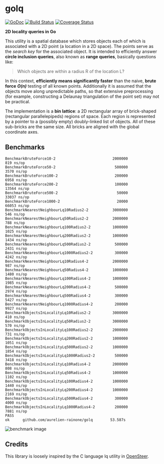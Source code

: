 # golq
[![GoDoc](http://img.shields.io/badge/go-documentation-blue.svg?style=flat-square)](http://godoc.org/github.com/aurelien-rainone/golq) [![Build Status](https://travis-ci.org/aurelien-rainone/golq.svg?branch=master)](https://travis-ci.org/aurelien-rainone/golq) [![Coverage Status](https://coveralls.io/repos/github/aurelien-rainone/golq/badge.svg?branch=master)](https://coveralls.io/github/aurelien-rainone/golq?branch=master)

**2D locality queries in Go**

This utility is a spatial database which stores objects each of which is
associated with a 2D point (a location in a 2D space). The points serve as
the *search key* for the associated object. It is intended to efficiently
answer **circle inclusion queries**, also known as **range queries**, basically
questions like:

>Which objects are within a radius R of the location L?

In this context, **efficiently means significantly faster** than the naive,
**brute force** ***O(n)*** testing of all known points. Additionally it is
assumed that the objects move along unpredictable paths, so that extensive
preprocessing (for example, constructing a Delaunay triangulation of the point
set) may not be practical.

The implementation is a **bin lattice**: a 2D rectangular array of brick-shaped
(rectangular parallelepipeds) regions of space. Each region is represented by
a pointer to a (possibly empty) doubly-linked list of objects. All of these
sub-bricks are the same size. All bricks are aligned with the global
coordinate axes.

## Benchmarks

```
BenchmarkBruteForce10-2                          2000000               819 ns/op
BenchmarkBruteForce50-2                           500000              3570 ns/op
BenchmarkBruteForce100-2                          200000              6958 ns/op
BenchmarkBruteForce200-2                          100000             13564 ns/op
BenchmarkBruteForce500-2                           50000             33037 ns/op
BenchmarkBruteForce1000-2                          20000             66053 ns/op
BenchmarkNearestNeighbourLq10Radius2-2           3000000               546 ns/op
BenchmarkNearestNeighbourLq50Radius2-2           2000000               788 ns/op
BenchmarkNearestNeighbourLq100Radius2-2          1000000              1025 ns/op
BenchmarkNearestNeighbourLq200Radius2-2          1000000              1434 ns/op
BenchmarkNearestNeighbourLq500Radius2-2           500000              2431 ns/op
BenchmarkNearestNeighbourLq1000Radius2-2          300000              4242 ns/op
BenchmarkNearestNeighbourLq10Radius4-2           2000000               987 ns/op
BenchmarkNearestNeighbourLq50Radius4-2           1000000              1480 ns/op
BenchmarkNearestNeighbourLq100Radius4-2          1000000              1985 ns/op
BenchmarkNearestNeighbourLq200Radius4-2           500000              2974 ns/op
BenchmarkNearestNeighbourLq500Radius4-2           300000              5427 ns/op
BenchmarkNearestNeighbourLq1000Radius4-2          200000              9927 ns/op
BenchmarkObjectsInLocalityLq10Radius2-2          3000000               410 ns/op
BenchmarkObjectsInLocalityLq50Radius2-2          3000000               570 ns/op
BenchmarkObjectsInLocalityLq100Radius2-2         2000000               731 ns/op
BenchmarkObjectsInLocalityLq200Radius2-2         1000000              1051 ns/op
BenchmarkObjectsInLocalityLq500Radius2-2         1000000              1854 ns/op
BenchmarkObjectsInLocalityLq1000Radius2-2         500000              3418 ns/op
BenchmarkObjectsInLocalityLq10Radius4-2          2000000               808 ns/op
BenchmarkObjectsInLocalityLq50Radius4-2          1000000              1102 ns/op
BenchmarkObjectsInLocalityLq100Radius4-2         1000000              1440 ns/op
BenchmarkObjectsInLocalityLq200Radius4-2         1000000              2169 ns/op
BenchmarkObjectsInLocalityLq500Radius4-2          300000              4000 ns/op
BenchmarkObjectsInLocalityLq1000Radius4-2         200000              7881 ns/op
PASS
ok      github.com/aurelien-rainone/golq        53.587s
```

![benchmark image](https://github.com/aurelien-rainone/golq/blob/readme-stuff/benchmarks.png)

## Credits

This library is loosely inspired by the C language lq utility in
[OpenSteer](https://github.com/meshula/OpenSteer).
